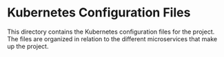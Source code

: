 # Kubernetes Configuration Files
This directory contains the Kubernetes configuration files for the project. The files are organized in relation to the different microservices that make up the project.
